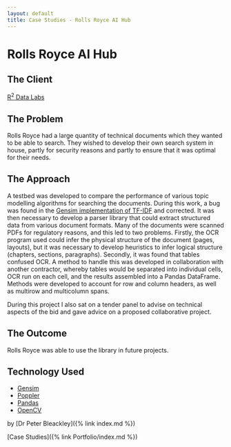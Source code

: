 ```yaml
---
layout: default
title: Case Studies - Rolls Royce AI Hub
---
```


# Rolls Royce AI Hub

## The Client

[R<sup>2</sup> Data Labs](https://www.rolls-royce.com/products-and-services/r2datalabs.aspx)

## The Problem

Rolls Royce had a large quantity of technical documents which they wanted to be able to search. They wished to develop their own search system in house, partly for security reasons and partly to ensure that it was optimal for their needs.

## The Approach

A testbed was developed to compare the performance of various topic modelling algorithms for searching the documents. During this work, a bug was found in the [Gensim implementation of TF-IDF](https://radimrehurek.com/gensim/models/tfidfmodel.html) and corrected. It was then necessary to develop a parser library that could extract structured data from various document formats. Many of the documents were scanned PDFs for regulatory reasons, and this led to two problems. Firstly, the OCR program used could infer the physical structure of the document (pages, layouts), but it was necessary to develop heuristics to infer logical structure (chapters, sections, paragraphs). Secondly, it was found that tables confused OCR. A method to handle this was developed in collaboration with another contractor, whereby tables would be separated into individual cells, OCR run on each cell, and the results assembled into a Pandas DataFrame. Methods were developed to account for row and column headers, as well as multirow and multicolumn spans.

During this project I also sat on a tender panel to advise on technical aspects of the bid and gave advice on a proposed collaborative project.

## The Outcome

Rolls Royce was able to use the library in future projects.

## Technology Used

* [Gensim](https://radimrehurek.com/gensim/index.html)
* [Poppler](https://poppler.freedesktop.org/)
* [Pandas](https://pandas.pydata.org/)
* [OpenCV](https://opencv.org/)

by [Dr Peter Bleackley]({% link index.md %})

[Case Studies]({% link Portfolio/index.md %})


